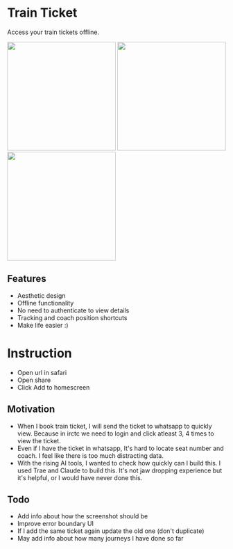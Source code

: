 # Train Ticket

Access your train tickets offline.

<img src="https://github.com/user-attachments/assets/a2178c99-f386-443e-a90d-4b24358e346a" width="250" />
<img src="https://github.com/user-attachments/assets/4e787b56-11a4-4e73-b004-2875aae8ac34" width="250" />
<img src="https://github.com/user-attachments/assets/d094580e-68fe-430a-a369-a5b79d802e90" width="250" />


## Features

- Aesthetic design
- Offline functionality
- No need to authenticate to view details
- Tracking and coach position shortcuts
- Make life easier :)

# Instruction
- Open url in safari
- Open share
- Click Add to homescreen

## Motivation

- When I book train ticket, I will send the ticket to whatsapp to quickly view. Because in irctc we need to login and click atleast 3, 4 times to view the ticket.
- Even if I have the ticket in whatsapp, It's hard to locate seat number and coach. I feel like there is too much distracting data.
- With the rising AI tools, I wanted to check how quickly can I build this. I used Trae and Claude to build this. It's not jaw dropping experience but it's helpful, or I would have never done this.

## Todo
- Add info about how the screenshot should be
- Improve error boundary UI
- If I add the same ticket again update the old one (don't duplicate)
- May add info about how many journeys I have done so far
